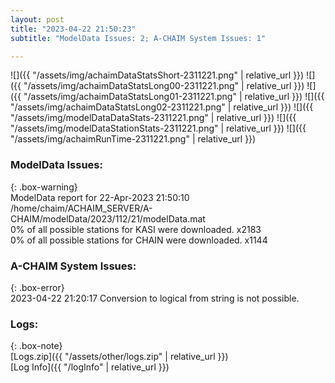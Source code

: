 ```yaml
---
layout: post
title: "2023-04-22 21:50:23"
subtitle: "ModelData Issues: 2; A-CHAIM System Issues: 1"

---
```


![]({{ "/assets/img/achaimDataStatsShort-2311221.png" | relative_url }})
![]({{ "/assets/img/achaimDataStatsLong00-2311221.png" | relative_url }})
![]({{ "/assets/img/achaimDataStatsLong01-2311221.png" | relative_url }})
![]({{ "/assets/img/achaimDataStatsLong02-2311221.png" | relative_url }})
![]({{ "/assets/img/modelDataDataStats-2311221.png" | relative_url }})
![]({{ "/assets/img/modelDataStationStats-2311221.png" | relative_url }})
![]({{ "/assets/img/achaimRunTime-2311221.png" | relative_url }})


### ModelData Issues:  
  
{: .box-warning}  
 ModelData report for 22-Apr-2023 21:50:10   
 /home/chaim/ACHAIM_SERVER/A-CHAIM/modelData/2023/112/21/modelData.mat   
 0% of all possible stations for KASI were downloaded. x2183   
 0% of all possible stations for CHAIN were downloaded. x1144   
  
### A-CHAIM System Issues:  
  
{: .box-error}  
2023-04-22 21:20:17 Conversion to logical from string is not possible.  

### Logs:  
  
{: .box-note}  
[Logs.zip]({{ "/assets/other/logs.zip" | relative_url }})  
[Log Info]({{ "/logInfo" | relative_url }})  
